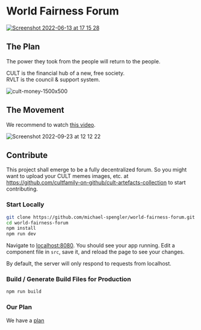 # World Fairness Forum
[![Screenshot 2022-06-13 at 17 15 28](https://user-images.githubusercontent.com/43786652/173386659-e8a73aec-bd77-4a73-8e6e-9a1dcc0e480d.png)](https://www.youtube.com/watch?v=J7GY1Xg6X20)

## The Plan
The power they took from the people will return to the people. 

CULT is the financial hub of a new, free society.  
RVLT is the council & support system.

![cult-money-1500x500](https://user-images.githubusercontent.com/43786652/191938463-b23804e7-8e96-4874-889b-9c027c2f471a.jpeg)

## The Movement
We recommend to watch [this video](https://cultdao.io).  

![Screenshot 2022-09-23 at 12 12 22](https://user-images.githubusercontent.com/43786652/191939581-faeda995-e77b-470e-af0d-f6704d12b822.png)

## Contribute
This project shall emerge to be a fully decentralized forum.  So you might want to upload your CULT memes images, etc. at https://github.com/cultfamily-on-github/cult-artefacts-collection to start contributing.


### Start Locally
```bash
git clone https://github.com/michael-spengler/world-fairness-forum.git
cd world-fairness-forum
npm install
npm run dev
```

Navigate to [localhost:8080](http://localhost:8080). You should see your app running. Edit a component file in `src`, save it, and reload the page to see your changes.

By default, the server will only respond to requests from localhost. 

### Build / Generate Build Files for Production

```bash
npm run build
```

### Our Plan
We have a [plan](https://youtube.com/watch?v=fW8amMCVAJQ&t=2s)
